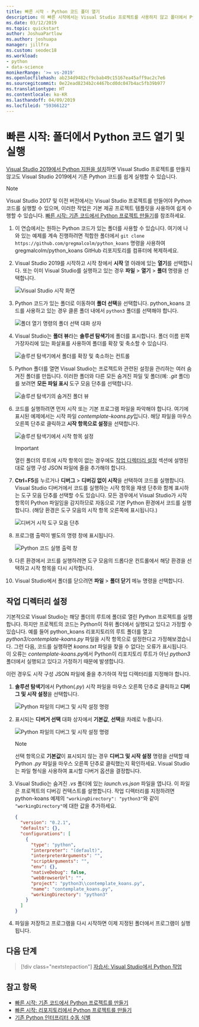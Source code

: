 ```yaml
---
title: 빠른 시작 - Python 코드 폴더 열기
description: 이 빠른 시작에서는 Visual Studio 프로젝트를 사용하지 않고 폴더에서 Python 코드를 열어 실행합니다(Visual Studio 2019만 해당).
ms.date: 03/12/2019
ms.topic: quickstart
author: JoshuaPartlow
ms.author: joshuapa
manager: jillfra
ms.custom: seodec18
ms.workload:
- python
- data-science
monikerRange: '>= vs-2019'
ms.openlocfilehash: ab234d9482cf9cbab49c15167ea45aff9ac2c7e6
ms.sourcegitcommit: 0e22ead8234b2c4467bcd0dc047b4ac5fb39b977
ms.translationtype: HT
ms.contentlocale: ko-KR
ms.lasthandoff: 04/09/2019
ms.locfileid: "59366122"
---
```

# <a name="quickstart-open-and-run-python-code-in-a-folder"></a>빠른 시작: 폴더에서 Python 코드 열기 및 실행

[Visual Studio 2019에서 Python 지원을 설치](installing-python-support-in-visual-studio.md)하면 Visual Studio 프로젝트를 만들지 않고도 Visual Studio 2019에서 기존 Python 코드를 쉽게 실행할 수 있습니다.

> [!Note]
> Visual Studio 2017 및 이전 버전에서는 Visual Studio 프로젝트를 만들어야 Python 코드를 실행할 수 있으며, 이러한 작업은 기본 제공 프로젝트 템플릿을 사용하여 쉽게 수행할 수 있습니다. [빠른 시작: 기존 코드에서 Python 프로젝트 만들기](quickstart-01-python-in-visual-studio-project-from-existing-code.md)를 참조하세요.

1. 이 연습에서는 원하는 Python 코드가 있는 폴더를 사용할 수 있습니다. 여기에 나와 있는 예제를 계속 진행하려면 적합한 폴더에서 `git clone https://github.com/gregmalcolm/python_koans` 명령을 사용하여 gregmalcolm/python_koans GitHub 리포지토리를 컴퓨터에 복제하세요.

1. Visual Studio 2019를 시작하고 시작 창에서 **시작** 열 아래에 있는 **열기**를 선택합니다. 또는 이미 Visual Studio를 실행하고 있는 경우 **파일** > **열기** > **폴더** 명령을 선택합니다.

    ![Visual Studio 시작 화면](media/quickstart-open-folder/01-open-local-folder.png)

1. Python 코드가 있는 폴더로 이동하여 **폴더 선택**을 선택합니다. python_koans 코드를 사용하고 있는 경우 클론 폴더 내에서 `python3` 폴더를 선택해야 합니다.

    ![폴더 열기 명령의 폴더 선택 대화 상자](media/quickstart-open-folder/02-select-folder.png)

1. Visual Studio는 **폴더 뷰**라는 **솔루션 탐색기**에 폴더를 표시합니다. 폴더 이름 왼쪽 가장자리에 있는 화살표를 사용하여 폴더를 확장 및 축소할 수 있습니다.

    ![솔루션 탐색기에서 폴더를 확장 및 축소하는 컨트롤](media/quickstart-open-folder/03-expand-collapse-folders.png)

1. Python 폴더를 열면 Visual Studio는 프로젝트와 관련된 설정을 관리하는 여러 숨겨진 폴더를 만듭니다. 이러한 폴더와 다른 모든 숨겨진 파일 및 폴더(예: *.git* 폴더)를 보려면 **모든 파일 표시** 도구 모음 단추를 선택합니다.

    ![솔루션 탐색기의 숨겨진 폴더 뷰](media/quickstart-open-folder/05-view-hidden-folders.png)

1. 코드를 실행하려면 먼저 시작 또는 기본 프로그램 파일을 파악해야 합니다. 여기에 표시된 예제에서는 시작 파일 *contemplate-koans.py*입니다. 해당 파일을 마우스 오른쪽 단추로 클릭하고 **시작 항목으로 설정**을 선택합니다.

    ![솔루션 탐색기에서 시작 항목 설정](media/quickstart-open-folder/06-set-as-startup-item-command.png)

    > [!Important]
    > 열린 폴더의 루트에 시작 항목이 없는 경우에도 [작업 디렉터리 설정](#set-a-working-directory) 섹션에 설명된 대로 실행 구성 JSON 파일에 줄을 추가해야 합니다.

1. **Ctrl**+**F5**를 누르거나 **디버그** > **디버깅 없이 시작**을 선택하여 코드를 실행합니다. Visual Studio 디버거에서 코드를 실행하는 시작 항목을 재생 단추와 함께 표시하는 도구 모음 단추를 선택할 수도 있습니다. 모든 경우에서 Visual Studio가 시작 항목이 Python 파일임을 감지하므로 자동으로 기본 Python 환경에서 코드를 실행합니다. (해당 환경은 도구 모음의 시작 항목 오른쪽에 표시됩니다.)

    ![디버거 시작 도구 모음 단추](media/quickstart-open-folder/07-start-debug-toolbar.png)

1. 프로그램 출력이 별도의 명령 창에 표시됩니다.

    ![Python 코드 실행 출력 창](media/quickstart-open-folder/08-result-window.png)

1. 다른 환경에서 코드를 실행하려면 도구 모음의 드롭다운 컨트롤에서 해당 환경을 선택하고 시작 항목을 다시 시작합니다.

1. Visual Studio에서 폴더를 닫으려면 **파일** > **폴더 닫기** 메뉴 명령을 선택합니다.

## <a name="set-a-working-directory"></a>작업 디렉터리 설정

기본적으로 Visual Studio는 해당 폴더의 루트에 폴더로 열린 Python 프로젝트를 실행합니다. 하지만 프로젝트의 코드는 Python이 하위 폴더에서 실행되고 있다고 가정할 수 있습니다. 예를 들어 python_koans 리포지토리의 루트 폴더를 열고 *python3/contemplate-koans.py* 파일을 시작 항목으로 설정한다고 가정해보겠습니다. 그런 다음, 코드를 실행하면 *koans.txt* 파일을 찾을 수 없다는 오류가 표시됩니다. 이 오류는 *contemplate-koans.py*에서 Python이 리포지토리 루트가 아닌 *python3* 폴더에서 실행되고 있다고 가정하기 때문에 발생합니다.

이런 경우도 시작 구성 JSON 파일에 줄을 추가하여 작업 디렉터리를 지정해야 합니다.

1. **솔루션 탐색기**에서 Python(*.py*) 시작 파일을 마우스 오른쪽 단추로 클릭하고 **디버그 및 시작 설정**을 선택합니다.

    ![Python 파일의 디버그 및 시작 설정 명령](media/quickstart-open-folder/09-debug-launch-settings-menu-command.png)

1. 표시되는 **디버거 선택** 대화 상자에서 **기본값**, **선택**을 차례로 누릅니다.

    ![Python 파일의 디버그 및 시작 설정 명령](media/quickstart-open-folder/10-select-debugger.png)

    > [!Note]
    > 선택 항목으로 **기본값**이 표시되지 않는 경우 **디버그 및 시작 설정** 명령을 선택할 때 Python *.py* 파일을 마우스 오른쪽 단추로 클릭했는지 확인하세요. Visual Studio는 파일 형식을 사용하여 표시할 디버거 옵션을 결정합니다.

1. Visual Studio는 숨겨진 *.vs* 폴더에 있는 *launch.vs.json* 파일을 엽니다. 이 파일은 프로젝트의 디버깅 컨텍스트를 설명합니다. 작업 디렉터리를 지정하려면 python-koans 예제의 `"workingDirectory": "python3"`와 같이 `"workingDirectory"`에 대한 값을 추가하세요.

    ```json
    {
      "version": "0.2.1",
      "defaults": {},
      "configurations": [
        {
          "type": "python",
          "interpreter": "(default)",
          "interpreterArguments": "",
          "scriptArguments": "",
          "env": {},
          "nativeDebug": false,
          "webBrowserUrl": "",
          "project": "python3\\contemplate_koans.py",
          "name": "contemplate_koans.py",
          "workingDirectory": "python3"
        }
      ]
    }
    ```

1. 파일을 저장하고 프로그램을 다시 시작하면 이제 지정된 폴더에서 프로그램이 실행됩니다.

## <a name="next-steps"></a>다음 단계

> [!div class="nextstepaction"]
> [자습서: Visual Studio에서 Python 작업](tutorial-working-with-python-in-visual-studio-step-01-create-project.md)

## <a name="see-also"></a>참고 항목

- [빠른 시작: 기존 코드에서 Python 프로젝트를 만들기](quickstart-01-python-in-visual-studio-project-from-existing-code.md)
- [빠른 시작: 리포지토리에서 Python 프로젝트를 만들기](quickstart-03-python-in-visual-studio-project-from-repository.md)
- [기존 Python 인터프리터 수동 식별](managing-python-environments-in-visual-studio.md#manually-identify-an-existing-environment)
